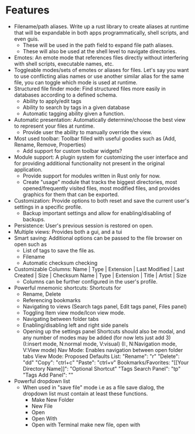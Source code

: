 # Features

- Filename/path aliases. Write up a rust library to create aliases at runtime that will be expandable in both apps programmatically,
    shell scripts, and even guis.
    - These will be used in the path field to expand file path aliases.
    - These will also be used at the shell level to navigate directories.
- Emotes: An emote mode that references files directly without interfering with shell scripts, executable names, etc.
- Toggleable modes/sets of emotes or aliases for files. Let's say you want to use conflicting
    alias names or use another similar alias for the same file, you can toggle which mode is used at runtime.
- Structured file finder mode: Find structured files more easily in databases according to a defined schema.
    - Ability to apply/edit tags
    - Ability to search by tags in a given database
    - Automatic tagging ability given a function.
- Automatic presentation: Automatically determine/choose the best view to represent your files at runtime.
    - Provide user the ability to manually override the view.
- Most used toolbar: Toolbar filled with useful goodies such as (Add, Rename, Remove, Properties)
    - Add support for custom toolbar widgets?
- Module support: A plugin system for customizing the user interface and for providing
    additional functionality not present in the original application.
    - Provide support for modules written in Rust only for now.
    - Create "usage" module that tracks the biggest directories,
        most opened/frequently visited files, most modified files,
        and provides graphics for them that can be exported.
- Customization: Provide options to both reset and save the current user's settings
    in a specific profile.
    - Backup important settings and allow for enabling/disabling of backups.
- Persistence: User's previous session is restored on open.
- Multiple views: Provides both a gui, and a tui
- Smart saving: Additional options can be passed to the file browser on open such as
    - List of tags to save the file as.
    - Filename
    - Automatic checksum checking
- Customizable Columns:
    Name | Type | Extension | Last Modified | Last Created | Size | Checksum
    Name | Type | Extension | Title | Artist | Size
    - Columns can be further configured in the user's profile.
- Powerful mnemonic shortcuts: Shortcuts for
    - Rename, Delete
    - Referencing bookmarks
    - Navigating to views (Search tags panel, Edit tags panel, Files panel)
    - Toggling Item view mode/Icon view mode.
    - Navigating between folder tabs
    - Enabling/disabling left and right side panels
    - Opening up the settings panel
    Shortcuts should also be modal, and any number of modes may be added (for now lets just add 3)
        (I:insert mode, N:normal mode, V:visual)
        (I:, N:Navigation mode, V:View mode)
        Nav Mode: Enables navigation between open folder tabs
        View Mode:
    Proposed Defaults List:
        "Rename": "r"
        "Delete": "dd"
        "Copy": "ctrl+c"
        "Paste": "ctrl+v"
        Bookmarks/Favorites:
            "[[Your Directory Name]]": "Optional Shortcut"
        "Tags Search Panel": "tp"
        "Tags Add Panel": ""
- Powerful dropdown list
    - When used in "save file" mode i.e as a file save dialog, the dropdown list must
        contain at least these functions.
        - Make New Folder
        - New File
        - Open
        - Open With
        - Open with Terminal
            make new file, open with

